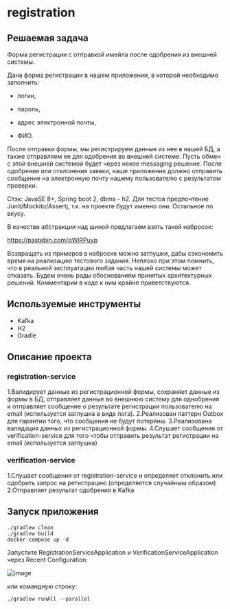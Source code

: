 # registration

## Решаемая задача

Форма регистрации с отправкой имейла после одобрения из внешней системы.

Дана форма регистрации в нашем приложении, в которой необходимо заполнить:

- логин,

- пароль,

- адрес электронной почты,

- ФИО.

После отправки формы, мы регистрируем данные из нее в нашей БД, а также отправляем ее для одобрения во внешней системе. Пусть обмен с этой внешней системой будет через некое messaging решение. После одобрения или отклонения заявки, наше приложение должно отправить сообщение на электронную почту нашему пользователю с результатом проверки. 

Стэк: JavaSE 8+, Spring boot 2, dbms - h2. Для тестов предпочтение Junit/Mockito/Assertj, т.к. на проекте будут именно они. Остальное по вкусу.

В качестве абстракции над шиной предлагаем взять такой набросок:

https://pastebin.com/qWjRPuyp

Возвращать из примеров в наброске можно заглушки, дабы сэкономить время на реализацию тестового задания. Неплохо при этом помнить, что в реальной эксплуатации любая часть нашей системы может отказать. Будем очень рады обоснованиям принятых архитектурных решений. Комментарии в коде к ним крайне приветствуются.

## Используемые инструменты

- Kafka
- H2
- Gradle

## Описание проекта

### registration-service

1.Валидирует данные из регистрационной формы, сохраняет данные из формы в БД, отправляет данные во внешнюю систему для однобрения и отправляет сообщение о результате регистрации пользователю на email (используется заглушка в виде лога).
2.Реализован паттерн Outbox для гарантии того, что сообщения не будут потеряны.
3.Реализована валидация данных из регистрационной формы.
4.Слушает сообщения от verification-service для того чтобы отправить результат регистрации на email (используется заглушка)

### verification-service

1.Слушает сообщения от registration-service и определяет отклонить или одобрить запрос на регистрацию (определяется случайным образом)
2.Отправляет результат одобрения в Kafka

## Запуск приложения

```shell
./gradlew clean 
./gradlew build
docker-compose up -d
```
Запустите RegistrationServiceApplication и VerificationServiceApplication через Recent Configuration:

![image](https://github.com/user-attachments/assets/2b3428d1-87bb-4aaa-b9ad-74d743aeb141)

или командную строку:

```shell
./gradlew runAll --parallel
```
